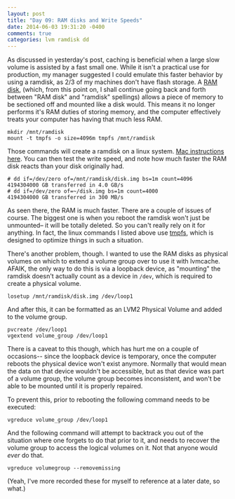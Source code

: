 ```yaml
---
layout: post
title: "Day 09: RAM disks and Write Speeds"
date: 2014-06-03 19:31:20 -0400
comments: true
categories: lvm ramdisk dd
---
```

As discussed in yesterday's post, caching is beneficial when a large slow volume is assisted by a fast small one. While it isn't a practical use for production, my manager suggested I could emulate this faster behavior by using a ramdisk, as 2/3 of my machines don't have flash storage. A [RAM disk](http://en.wikipedia.org/wiki/RAM_drive), (which, from this point on, I shall continue going back and forth between "RAM disk" and "ramdisk" spellings) allows a piece of memory to be sectioned off and mounted like a disk would. This means it no longer performs it's RAM duties of storing memory, and the computer effectively treats your computer has having that much less RAM.

```
mkdir /mnt/ramdisk
mount -t tmpfs -o size=4096m tmpfs /mnt/ramdisk
```

Those commands will create a ramdisk on a linux system. [Mac instructions here](http://www.tekrevue.com/tip/how-to-create-a-4gbs-ram-disk-in-mac-os-x/). You can then test the write speed, and note how much faster the RAM disk reacts than your disk originally had.

```
# dd if=/dev/zero of=/mnt/ramdisk/disk.img bs=1m count=4096
4194304000 GB transferred in 4.0 GB/s
# dd if=/dev/zero of=~/disk.img bs=1m count=4000
4194304000 GB transferred in 300 MB/s
```

As seen there, the RAM is much faster. There are a couple of issues of course. The biggest one is when you reboot the ramdisk won't just be unmounted– it will be totally deleted. So you can't really rely on it for anything. In fact, the linux commands I listed above use [tmpfs](http://en.wikipedia.org/wiki/Tmpfs), which is designed to optimize things in such a situation.

There's another problem, though. I wanted to use the RAM disks as physical volumes on which to extend a volume group over to use it with lvmcache. AFAIK, the only way to do this is via a loopback device, as "mounting" the ramdisk doesn't actually count as a device in ```/dev```, which is required to create a physical volume.

```
losetup /mnt/ramdisk/disk.img /dev/loop1
```

And after this, it can be formatted as an LVM2 Physical Volume and added to the volume group.

```
pvcreate /dev/loop1
vgextend volume_group /dev/loop1
```

There is a caveat to this though, which has hurt me on a couple of occasions-- since the loopback device is temporary, once the computer reboots the physical device won't exist anymore. Normally that would mean the data on that device wouldn't be accessible, but as that device was part of a volume group, the volume group becomes inconsistent, and won't be able to be mounted until it is properly repaired.

To prevent this, prior to rebooting the following command needs to be executed:

```
vgreduce volume_group /dev/loop1
```

And the following command will attempt to backtrack you out of the situation where one forgets to do that prior to it, and needs to recover the volume group to access the logical volumes on it. Not that anyone would *ever* do that. 

```
vgreduce volumegroup --removemissing
```

(Yeah, I've more recorded these for myself to reference at a later date, so what.)
